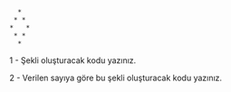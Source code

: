 ```
  *
 * *
*   *
 * *
  *
```
1 - Şekli oluşturacak kodu yazınız.

2 - Verilen sayıya göre bu şekli oluşturacak kodu yazınız.
